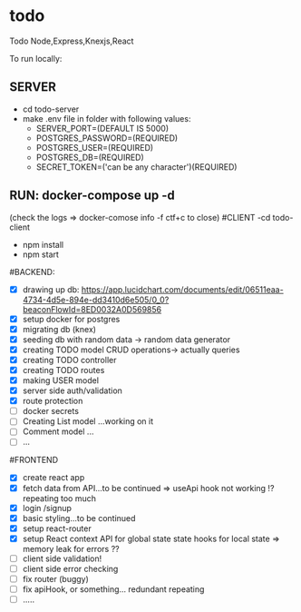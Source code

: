 # todo

Todo Node,Express,Knexjs,React

To run locally:

## SERVER

- cd todo-server
- make .env file in folder with following values:
  - SERVER_PORT=(DEFAULT IS 5000)
  - POSTGRES_PASSWORD=(REQUIRED)
  - POSTGRES_USER=(REQUIRED)
  - POSTGRES_DB=(REQUIRED)
  - SECRET_TOKEN=('can be any character')(REQUIRED)

## RUN: docker-compose up -d

(check the logs => docker-comose info -f ctf+c to close)
#CLIENT
-cd todo-client

- npm install
- npm start

#BACKEND:

- [x] drawing up db: https://app.lucidchart.com/documents/edit/06511eaa-4734-4d5e-894e-dd3410d6e505/0_0?beaconFlowId=8ED0032A0D569856
- [x] setup docker for postgres
- [x] migrating db (knex)
- [x] seeding db with random data -> random data generator
- [x] creating TODO model CRUD operations-> actually queries
- [x] creating TODO controller
- [x] creating TODO routes
- [x] making USER model
- [x] server side auth/validation
- [x] route protection
- [ ] docker secrets
- [ ] Creating List model ...working on it
- [ ] Comment model ...
- [ ] ...

#FRONTEND

- [x] create react app
- [x] fetch data from API...to be continued
      => useApi hook not working !? repeating too much
- [x] login /signup
- [x] basic styling...to be continued
- [x] setup react-router
- [x] setup React context API for global state state hooks for local state
      => memory leak for errors ??
- [ ] client side validation!
- [ ] client side error checking
- [ ] fix router (buggy)
- [ ] fix apiHook, or something... redundant repeating
- [ ] .....
